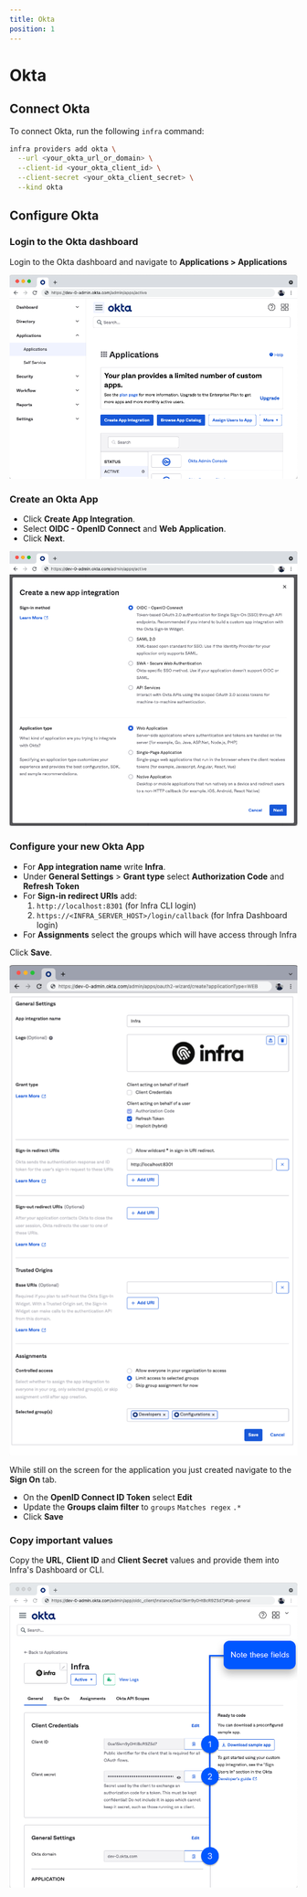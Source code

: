 ```yaml
---
title: Okta
position: 1
---
```


# Okta

## Connect Okta

To connect Okta, run the following `infra` command:

```bash
infra providers add okta \
  --url <your_okta_url_or_domain> \
  --client-id <your_okta_client_id> \
  --client-secret <your_okta_client_secret> \
  --kind okta
```

## Configure Okta

### Login to the Okta dashboard

Login to the Okta dashboard and navigate to **Applications > Applications**

![Create Application](../../images/okta-setup/connect-users-okta-okta1.png)

### Create an Okta App

- Click **Create App Integration**.
- Select **OIDC - OpenID Connect** and **Web Application**.
- Click **Next**.

![App Type](../../images/okta-setup/connect-users-okta-okta2.png)

### Configure your new Okta App

- For **App integration name** write **Infra**.
- Under **General Settings** > **Grant type** select **Authorization Code** and **Refresh Token**
- For **Sign-in redirect URIs** add:
  1. `http://localhost:8301` (for Infra CLI login)
  2. `https://<INFRA_SERVER_HOST>/login/callback` (for Infra Dashboard login)
- For **Assignments** select the groups which will have access through Infra

Click **Save**.

![General Tab](../../images/okta-setup/connect-users-okta-okta4.png)

While still on the screen for the application you just created navigate to the **Sign On** tab.

- On the **OpenID Connect ID Token** select **Edit**
- Update the **Groups claim filter** to `groups` `Matches regex` `.*`
- Click **Save**

### Copy important values

Copy the **URL**, **Client ID** and **Client Secret** values and provide them into Infra's Dashboard or CLI.

![Sign On](../../images/okta-setup/connect-users-okta-okta5.png)
